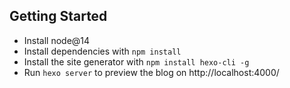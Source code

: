 ## Getting Started

- Install node@14
- Install dependencies with `npm install`
- Install the site generator with `npm install hexo-cli -g`
- Run `hexo server` to preview the blog on http://localhost:4000/
